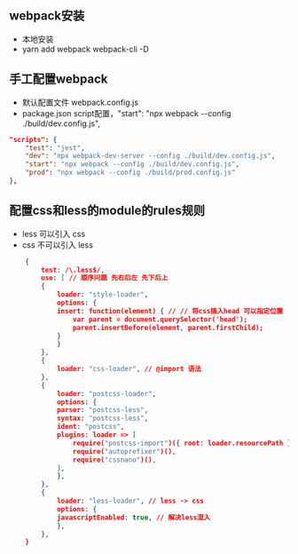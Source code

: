 ## webpack安装
- 本地安装 
- yarn add webpack webpack-cli -D

## 手工配置webpack
- 默认配置文件 webpack.config.js
- package.json script配置，"start": "npx webpack --config ./build/dev.config.js",
```json
"scripts": {
    "test": "jest",
    "dev": "npx webpack-dev-server --config ./build/dev.config.js",
    "start": "npx webpack --config ./build/dev.config.js",
    "prod": "npx webpack --config ./build/prod.config.js"
},
```
## 配置css和less的module的rules规则
- less 可以引入 css
- css 不可以引入 less
```json
    {
        test: /\.less$/,
        use: [ // 顺序问题 先右后左 先下后上
        { 
            loader: "style-loader",
            options: {
            insert: function(element) { // // 将css插入head 可以指定位置
                var parent = document.querySelector('head');
                parent.insertBefore(element, parent.firstChild);
            }
            }
        },
        {
            loader: "css-loader", // @import 语法 
        },
        {
            loader: "postcss-loader",
            options: {
            parser: "postcss-less",
            syntax: "postcss-less",
            ident: "postcss",
            plugins: loader => [
                require("postcss-import")({ root: loader.resourcePath }),
                require("autoprefixer")(),
                require("cssnano")(),
            ],
            },
        },
        {
            loader: "less-loader", // less -> css
            options: {
            javascriptEnabled: true, // 解决less混入
            },
        },
    }
```


